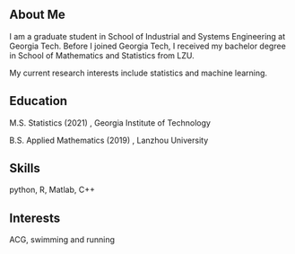 ## About Me

I am a graduate student in School of Industrial and Systems Engineering at Georgia Tech. Before I joined Georgia Tech, I received my bachelor degree in School of Mathematics and Statistics from LZU. 

My current research interests include statistics and machine learning. 


## Education

M.S. Statistics (2021) , Georgia Institute of Technology

B.S. Applied Mathematics (2019) , Lanzhou University


## Skills

python, R, Matlab, C++


## Interests

ACG, swimming and running

